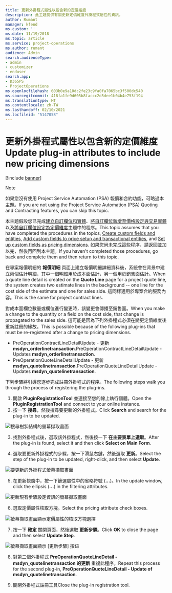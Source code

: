 ```yaml
---
title: 更新外掛程式屬性以包含新的定價維度
description: 此主題提供有關更新定價維度外掛程式屬性的資訊。
author: Rumant
manager: kfend
ms.custom: ''
ms.date: 11/19/2018
ms.topic: article
ms.service: project-operations
ms.author: rumant
audience: Admin
search.audienceType:
- admin
- customizer
- enduser
search.app:
- D365PS
- ProjectOperations
ms.openlocfilehash: 603b0e9a10dc2fe23c9fa0fa7065bc3f500dc540
ms.sourcegitcommit: 418fa1fe9d605b8faccc2d5dee1b04b4e753f194
ms.translationtype: HT
ms.contentlocale: zh-TW
ms.lasthandoff: 02/10/2021
ms.locfileid: "5147058"
---
```

# <a name="update-plug-in-attributes-to-include-new-pricing-dimensions"></a><span data-ttu-id="ae891-103">更新外掛程式屬性以包含新的定價維度</span><span class="sxs-lookup"><span data-stu-id="ae891-103">Update plug-in attributes to include new pricing dimensions</span></span>

[!include [banner](../includes/psa-now-project-operations.md)]

> [!NOTE]
> <span data-ttu-id="ae891-104">如果您沒有使用 Project Service Automation (PSA) 報價和合約功能，可略過本主題。</span><span class="sxs-lookup"><span data-stu-id="ae891-104">If you are not using the Project Service Automation (PSA) Quoting and Contracting features, you can skip this topic.</span></span>

<span data-ttu-id="ae891-105">本主題假設您已完成[建立自訂欄位和實體](create-custom-fields-entities.md)、[將自訂欄位新增至價格設定與交易實體](field-references.md)以及[將自訂欄位設定為定價維度](set-up-pricing-dimensions.md)主題中的程序。</span><span class="sxs-lookup"><span data-stu-id="ae891-105">This topic assumes that you have completed the procedures in the topics, [Create custom fields and entities](create-custom-fields-entities.md), [Add custom fields to price setup and transactional entities](field-references.md), and [Set up custom fields as pricing dimensions](set-up-pricing-dimensions.md).</span></span> <span data-ttu-id="ae891-106">如果您尚未完成這些程序，請返回並加以完，然後再回到本主題。</span><span class="sxs-lookup"><span data-stu-id="ae891-106">If you haven't completed those procedures, go back and complete them and then return to this topic.</span></span>

<span data-ttu-id="ae891-107">在專案報價明細的 **報價明細** 頁面上建立報價明細詳細資料後，系統會在背景中建立兩個估計明細，其中一個明細用於成本面估計，另一個用於銷售面估計。</span><span class="sxs-lookup"><span data-stu-id="ae891-107">When a quote line detail is created on the **Quote Line** page for a project quote line, the system creates two estimate lines in the background -- one line for the cost side of the estimate and one for sales side.</span></span> <span data-ttu-id="ae891-108">這同樣適用於專案合約服務內容。</span><span class="sxs-lookup"><span data-stu-id="ae891-108">This is the same  for project contract lines.</span></span>

<span data-ttu-id="ae891-109">對成本面欄位數量或欄位進行變更時，該變更會傳播至銷售面。</span><span class="sxs-lookup"><span data-stu-id="ae891-109">When you make a change to the quantity or a field on the cost side, that change is propagated to the sales side.</span></span> <span data-ttu-id="ae891-110">這可能是因為下列外掛程式必須在變更定價維度後重新註冊的緣故。</span><span class="sxs-lookup"><span data-stu-id="ae891-110">This is possible because of the following plug-ins that must be re-registered after a change to pricing dimensions.</span></span>

- <span data-ttu-id="ae891-111">PreOperationContractLineDetailUpdate - 更新 **msdyn_orderlinetransaction**.</span><span class="sxs-lookup"><span data-stu-id="ae891-111">PreOperationContractLineDetailUpdate - Updates **msdyn_orderlinetransaction**.</span></span>
- <span data-ttu-id="ae891-112">PreOperationQuoteLineDetailUpdate - 更新 **msdyn_quotelinetransaction**.</span><span class="sxs-lookup"><span data-stu-id="ae891-112">PreOperationQuoteLineDetailUpdate - Updates **msdyn_quotelinetransaction**.</span></span>

<span data-ttu-id="ae891-113">下列步驟將引導您逐步完成註冊外掛程式的程序。</span><span class="sxs-lookup"><span data-stu-id="ae891-113">The following steps walk you through the process of registering the plug-ins.</span></span>

1. <span data-ttu-id="ae891-114">開啟 **PluginRegistrationTool** 並連接至您的線上執行個體。</span><span class="sxs-lookup"><span data-stu-id="ae891-114">Open the **PluginRegistrationTool** and connect to your online instance.</span></span>
2. <span data-ttu-id="ae891-115">按一下 **搜尋**，然後搜尋要更新的外掛程式。</span><span class="sxs-lookup"><span data-stu-id="ae891-115">Click **Search** and search for the plug-in to be updated.</span></span>

 ![搜尋樹狀結構的螢幕擷取畫面](media/PRT-1.png)

3. <span data-ttu-id="ae891-117">找到外掛程式後，選取該外掛程式，然後按一下 **在主要表單上選取**。</span><span class="sxs-lookup"><span data-stu-id="ae891-117">After the plug-in is found, select it and then click **Select on Main Form**.</span></span>

4. <span data-ttu-id="ae891-118">選取要更新外掛程式的步驟，按一下滑鼠右鍵，然後選取 **更新**。</span><span class="sxs-lookup"><span data-stu-id="ae891-118">Select the step of the plug-in to be updated, right-click, and then select **Update**.</span></span>

 ![要更新的外掛程式螢幕擷取畫面](media/PRT-2.png)
 
5. <span data-ttu-id="ae891-120">在更新視窗中，按一下篩選屬性中的省略符號 (**...**)。</span><span class="sxs-lookup"><span data-stu-id="ae891-120">In the update window, click the ellipsis (**...**) in the filtering attributes.</span></span>

 ![更新現有步驟設定資訊的螢幕擷取畫面](media/PRT-3.png)
 
6. <span data-ttu-id="ae891-122">選取定價屬性核取方塊。</span><span class="sxs-lookup"><span data-stu-id="ae891-122">Select the pricing attribute check boxes.</span></span>

 ![螢幕擷取畫面顯示定價屬性的核取方塊選擇](media/PRT-4.png)

7. <span data-ttu-id="ae891-124">按一下 **確定** 關閉頁面，然後選取 **更新步驟**。</span><span class="sxs-lookup"><span data-stu-id="ae891-124">Click **OK** to close the page and then select **Update Step**.</span></span>

 ![螢幕擷取畫面顯示 [更新步驟] 按鈕](media/PRT-5.png)
 
8. <span data-ttu-id="ae891-126">對第二個外掛程式 **PreOperationQuoteLineDetail - msdyn_quotelinetransaction 的更新** 重複此程序。</span><span class="sxs-lookup"><span data-stu-id="ae891-126">Repeat this process for the second plug-in, **PreOperationQuoteLineDetail - Update of msdyn_quotelinetransaction**.</span></span>

9. <span data-ttu-id="ae891-127">關閉外掛程式註冊工具</span><span class="sxs-lookup"><span data-stu-id="ae891-127">Close the plug-in registration tool.</span></span>

